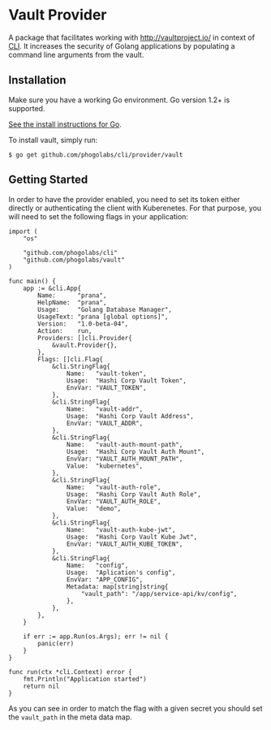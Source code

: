 # Vault Provider

A package that facilitates working with http://vaultproject.io/ in context of
[CLI](https://github.com/phogolabs/cli). It increases the security of Golang
applications by populating a command line arguments from the vault.

## Installation

Make sure you have a working Go environment. Go version 1.2+ is supported.

[See the install instructions for Go](http://golang.org/doc/install.html).

To install vault, simply run:

```
$ go get github.com/phogolabs/cli/provider/vault
```

## Getting Started

In order to have the provider enabled, you need to set its token either
directly or authenticating the client with Kuberenetes. For that purpose, you
will need to set the following flags in your application:

```golang
import (
	"os"

	"github.com/phogolabs/cli"
	"github.com/phogolabs/vault"
)

func main() {
	app := &cli.App{
		Name:      "prana",
		HelpName:  "prana",
		Usage:     "Golang Database Manager",
		UsageText: "prana [global options]",
		Version:   "1.0-beta-04",
		Action:    run,
		Providers: []cli.Provider{
			&vault.Provider{},
		},
		Flags: []cli.Flag{
			&cli.StringFlag{
				Name:   "vault-token",
				Usage:  "Hashi Corp Vault Token",
				EnvVar: "VAULT_TOKEN",
			},
			&cli.StringFlag{
				Name:   "vault-addr",
				Usage:  "Hashi Corp Vault Address",
				EnvVar: "VAULT_ADDR",
			},
			&cli.StringFlag{
				Name:   "vault-auth-mount-path",
				Usage:  "Hashi Corp Vault Auth Mount",
				EnvVar: "VAULT_AUTH_MOUNT_PATH",
				Value:  "kubernetes",
			},
			&cli.StringFlag{
				Name:   "vault-auth-role",
				Usage:  "Hashi Corp Vault Auth Role",
				EnvVar: "VAULT_AUTH_ROLE",
				Value:  "demo",
			},
			&cli.StringFlag{
				Name:   "vault-auth-kube-jwt",
				Usage:  "Hashi Corp Vault Kube Jwt",
				EnvVar: "VAULT_AUTH_KUBE_TOKEN",
			},
			&cli.StringFlag{
				Name:   "config",
				Usage:  "Aplication's config",
				EnvVar: "APP_CONFIG",
				Metadata: map[string]string{
					"vault_path": "/app/service-api/kv/config",
				},
			},
		},
	}

	if err := app.Run(os.Args); err != nil {
		panic(err)
	}
}

func run(ctx *cli.Context) error {
	fmt.Println("Application started")
	return nil
}
```

As you can see in order to match the flag with a given secret you should set
the `vault_path` in the meta data map.
